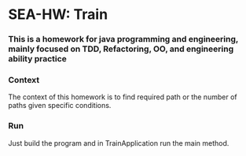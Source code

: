 # SEA-HW: Train

### This is a homework for java programming and engineering, mainly focused on TDD, Refactoring, OO, and engineering ability practice

### Context 
The context of this homework is to find required path or the number of paths given specific conditions.

### Run
Just build the program and in TrainApplication run the main method.
